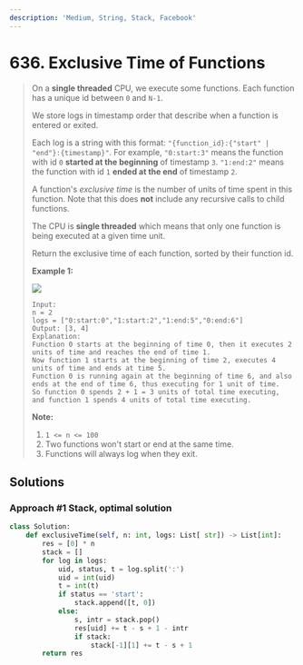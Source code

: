 ```yaml
---
description: 'Medium, String, Stack, Facebook'
---
```


# 636. Exclusive Time of Functions

> On a **single threaded** CPU, we execute some functions.  Each function has a unique id between `0` and `N-1`.
>
> We store logs in timestamp order that describe when a function is entered or exited.
>
> Each log is a string with this format: `"{function_id}:{"start" | "end"}:{timestamp}"`.  For example, `"0:start:3"` means the function with id `0` **started at the beginning** of timestamp `3`.  `"1:end:2"` means the function with id `1` **ended at the end** of timestamp `2`.
>
> A function's _exclusive time_ is the number of units of time spent in this function.  Note that this does **not** include any recursive calls to child functions.
>
> The CPU is **single threaded** which means that only one function is being executed at a given time unit.
>
> Return the exclusive time of each function, sorted by their function id.
>
> **Example 1:**
>
> ![](https://assets.leetcode.com/uploads/2019/04/05/diag1b.png)
>
> ```text
> Input:
> n = 2
> logs = ["0:start:0","1:start:2","1:end:5","0:end:6"]
> Output: [3, 4]
> Explanation:
> Function 0 starts at the beginning of time 0, then it executes 2 units of time and reaches the end of time 1.
> Now function 1 starts at the beginning of time 2, executes 4 units of time and ends at time 5.
> Function 0 is running again at the beginning of time 6, and also ends at the end of time 6, thus executing for 1 unit of time. 
> So function 0 spends 2 + 1 = 3 units of total time executing, and function 1 spends 4 units of total time executing.
> ```
>
> **Note:**
>
> 1. `1 <= n <= 100`
> 2. Two functions won't start or end at the same time.
> 3. Functions will always log when they exit.

## Solutions

### Approach \#1 Stack, optimal solution

```python
class Solution:
    def exclusiveTime(self, n: int, logs: List[ str]) -> List[int]:
        res = [0] * n
        stack = []
        for log in logs:
            uid, status, t = log.split(':')
            uid = int(uid)
            t = int(t)
            if status == 'start':
                stack.append([t, 0])
            else:
                s, intr = stack.pop()
                res[uid] += t - s + 1 - intr
                if stack:
                    stack[-1][1] += t - s + 1
        return res
```

